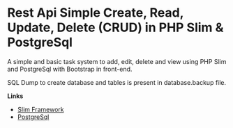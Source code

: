 # Rest Api Simple Create, Read, Update, Delete (CRUD) in PHP Slim & PostgreSql

A simple and basic task system to add, edit, delete and view using PHP Slim and PostgreSql with Bootstrap in front-end.

SQL Dump to create database and tables is present in database.backup file.

**Links**
- [Slim Framework](https://www.slimframework.com)
- [PostgreSql](https://www.postgresql.org)
